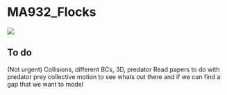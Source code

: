 # MA932_Flocks

![](gifs/homepage.gif)

## To do 

(Not urgent) Collisions, different BCs, 3D, predator
Read papers to do with predator prey collective motion to see whats out there and if we can find a gap that we want to model
